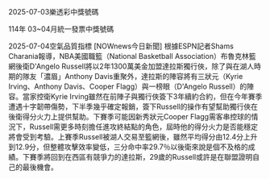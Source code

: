 
2025-07-03樂透彩中獎號碼

                                
114年 03~04月統一發票中獎號碼
                             
2025-07-04空氣品質指標
                              [NOWnews今日新聞] 根據ESPN記者Shams Charania報導，NBA美國職籃（National Basketball Association）布魯克林籃網後衛D'Angelo Russell將以2年1300萬美金加盟達拉斯獨行俠，除了與在湖人時期的隊友「濃眉」Anthony Davis重聚外，達拉斯的陣容將有三狀元（Kyrie Irving、Anthony Davis、Cooper Flagg）與一榜眼（D'Angelo Russell）的陣容。當家控衛Kyrie Irving雖然在前陣子與獨行俠簽下3年續約合約，但在今年賽季遭遇十字韌帶傷勢，下半季幾乎確定報銷，簽下Russell的操作有望幫助獨行俠在後衛得分火力上提供幫助。下賽季可能因新秀狀元Cooper Flagg需客串控球的情況下，Russell需更多時刻擔任進攻終結點的角色，屆時他的得分火力是否能穩定將會受到考驗。上賽季Russell被湖人交易至籃網後，雖然平均得分由12.4分上升到12.9分，但整體攻擊效率變低，三分命中率29.7％以後衛來說是個不及格的成績。下賽季將回到在西區有競爭力的達拉斯，29歲的Russell或許是在聯盟證明自己的最後機會。